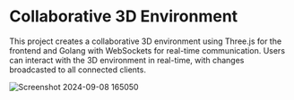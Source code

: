 # Collaborative 3D Environment

This project creates a collaborative 3D environment using Three.js for the frontend and Golang with WebSockets for real-time communication. Users can interact with the 3D environment in real-time, with changes broadcasted to all connected clients.


![Screenshot 2024-09-08 165050](https://github.com/user-attachments/assets/72124e28-5ddb-4aad-b0cd-d9c4797fd4bc)
